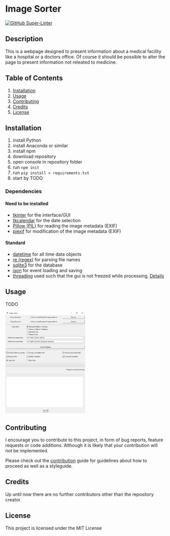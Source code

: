 # Image Sorter

[![GitHub Super-Linter](https://github.com/rwarnking/image-sorter/workflows/Lint%20Code%20Base/badge.svg)](https://github.com/marketplace/actions/super-linter)

## Description
This is a webpage designed to present information about a medical facility like
a hospital or a doctors office. Of course it should be possible to alter the page to
present information not releated to medicine.

## Table of Contents
1. [Installation](#installation)
2. [Usage](#usage)
3. [Contributing](#contributing)
4. [Credits](#credits)
4. [License](#license)

## Installation

1. install Python
2. install Anaconda or similar
3. install npm
4. download repository
5. open console in repository folder
6. run `npm init`
7. run `pip install < requirements.txt`
8. start by TODO

### Dependencies

#### Need to be installed
* [tkinter](https://docs.python.org/3/library/tkinter.html) for the interface/GUI
* [tkcalendar](https://pypi.org/project/tkcalendar/) for the date selection
* [Pillow (PIL)](https://pillow.readthedocs.io/en/stable/#) for reading the image metadata (EXIF)
* [piexif](https://piexif.readthedocs.io/en/latest/) for modification of the image metadata (EXIF)

#### Standard
* [datetime](https://docs.python.org/3/library/datetime.html) for all time data objects
* [re (regex)](https://docs.python.org/3/library/re.html) for parsing file names
* [sqlite3](https://docs.python.org/3/library/sqlite3.html) for the database
* [json](https://docs.python.org/3/library/json.html) for event loading and saving
* [threading](https://docs.python.org/3/library/threading.html) used such that the gui is not freezed while processing,
  [Details](https://realpython.com/intro-to-python-threading/)

## Usage
TODO

<img src="docs/images/gui.jpg" width="50%" alt="Image of the gui">

## Contributing

I encourage you to contribute to this project, in form of bug reports, feature requests
or code additions. Although it is likely that your contribution will not be implemented.

Please check out the [contribution](docs/CONTRIBUTING.md) guide for guidelines about how to proceed
as well as a styleguide.

## Credits
Up until now there are no further contributors other than the repository creator.

## License
This project is licensed under the MIT License
